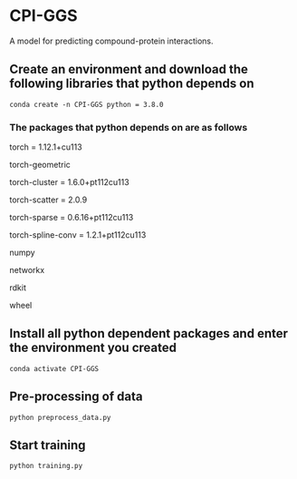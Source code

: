 # CPI-GGS
A model for predicting compound-protein interactions.
## Create an environment and download the following libraries that python depends on

```
conda create -n CPI-GGS python = 3.8.0
```
### The packages that python depends on are as follows
torch = 1.12.1+cu113 

torch-geometric

torch-cluster = 1.6.0+pt112cu113  

torch-scatter = 2.0.9     

torch-sparse = 0.6.16+pt112cu113

torch-spline-conv = 1.2.1+pt112cu113 

numpy

networkx

rdkit

wheel
## Install all python dependent packages and enter the environment you created
```
conda activate CPI-GGS
```
## Pre-processing of data
```
python preprocess_data.py
```
## Start training
```
python training.py
```
